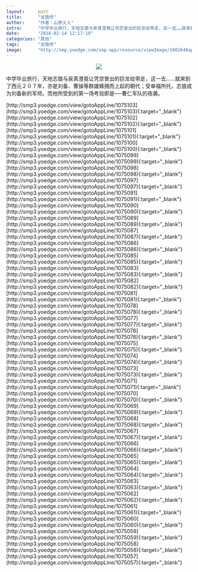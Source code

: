 ```yaml
---
layout:     post
title:      "龙狼传"
author:     "作者：山原义人"
intro:      "中学毕业旅行，天地志狼与泉真澄竟让凭空冒出的巨龙给带走，这一去……就来到了西元２０７年，亦是刘备、曹操等群雄蜂拥而上起的朝代；受单福所托，志狼成为刘备新的军师。而他所受到的第一场考验即是──曹仁军队的夜袭。"
date:       "2018-02-14 12:17:19"
categories: "其他"
tags:       "龙狼传"
image:      "http://smp.yoedge.com/smp-app/resource/viewImage/1002648appline.png"
---
```

<div style="text-align: center">
<p><img src="http://smp.yoedge.com/smp-app/resource/viewImage/1002648appline.png"/></p>
</div>
<p class="post-meta">
<span>中学毕业旅行，天地志狼与泉真澄竟让凭空冒出的巨龙给带走，这一去……就来到了西元２０７年，亦是刘备、曹操等群雄蜂拥而上起的朝代；受单福所托，志狼成为刘备新的军师。而他所受到的第一场考验即是──曹仁军队的夜袭。</span>
</p>
[http://smp3.yoedge.com/view/gotoAppLine/1075103](http://smp3.yoedge.com/view/gotoAppLine/1075103){:target="_blank"}
[http://smp3.yoedge.com/view/gotoAppLine/1075102](http://smp3.yoedge.com/view/gotoAppLine/1075102){:target="_blank"}
[http://smp3.yoedge.com/view/gotoAppLine/1075101](http://smp3.yoedge.com/view/gotoAppLine/1075101){:target="_blank"}
[http://smp3.yoedge.com/view/gotoAppLine/1075100](http://smp3.yoedge.com/view/gotoAppLine/1075100){:target="_blank"}
[http://smp3.yoedge.com/view/gotoAppLine/1075099](http://smp3.yoedge.com/view/gotoAppLine/1075099){:target="_blank"}
[http://smp3.yoedge.com/view/gotoAppLine/1075098](http://smp3.yoedge.com/view/gotoAppLine/1075098){:target="_blank"}
[http://smp3.yoedge.com/view/gotoAppLine/1075097](http://smp3.yoedge.com/view/gotoAppLine/1075097){:target="_blank"}
[http://smp3.yoedge.com/view/gotoAppLine/1075091](http://smp3.yoedge.com/view/gotoAppLine/1075091){:target="_blank"}
[http://smp3.yoedge.com/view/gotoAppLine/1075090](http://smp3.yoedge.com/view/gotoAppLine/1075090){:target="_blank"}
[http://smp3.yoedge.com/view/gotoAppLine/1075089](http://smp3.yoedge.com/view/gotoAppLine/1075089){:target="_blank"}
[http://smp3.yoedge.com/view/gotoAppLine/1075087](http://smp3.yoedge.com/view/gotoAppLine/1075087){:target="_blank"}
[http://smp3.yoedge.com/view/gotoAppLine/1075086](http://smp3.yoedge.com/view/gotoAppLine/1075086){:target="_blank"}
[http://smp3.yoedge.com/view/gotoAppLine/1075085](http://smp3.yoedge.com/view/gotoAppLine/1075085){:target="_blank"}
[http://smp3.yoedge.com/view/gotoAppLine/1075083](http://smp3.yoedge.com/view/gotoAppLine/1075083){:target="_blank"}
[http://smp3.yoedge.com/view/gotoAppLine/1075082](http://smp3.yoedge.com/view/gotoAppLine/1075082){:target="_blank"}
[http://smp3.yoedge.com/view/gotoAppLine/1075081](http://smp3.yoedge.com/view/gotoAppLine/1075081){:target="_blank"}
[http://smp3.yoedge.com/view/gotoAppLine/1075078](http://smp3.yoedge.com/view/gotoAppLine/1075078){:target="_blank"}
[http://smp3.yoedge.com/view/gotoAppLine/1075077](http://smp3.yoedge.com/view/gotoAppLine/1075077){:target="_blank"}
[http://smp3.yoedge.com/view/gotoAppLine/1075076](http://smp3.yoedge.com/view/gotoAppLine/1075076){:target="_blank"}
[http://smp3.yoedge.com/view/gotoAppLine/1075075](http://smp3.yoedge.com/view/gotoAppLine/1075075){:target="_blank"}
[http://smp3.yoedge.com/view/gotoAppLine/1075074](http://smp3.yoedge.com/view/gotoAppLine/1075074){:target="_blank"}
[http://smp3.yoedge.com/view/gotoAppLine/1075073](http://smp3.yoedge.com/view/gotoAppLine/1075073){:target="_blank"}
[http://smp3.yoedge.com/view/gotoAppLine/1075071](http://smp3.yoedge.com/view/gotoAppLine/1075071){:target="_blank"}
[http://smp3.yoedge.com/view/gotoAppLine/1075070](http://smp3.yoedge.com/view/gotoAppLine/1075070){:target="_blank"}
[http://smp3.yoedge.com/view/gotoAppLine/1075069](http://smp3.yoedge.com/view/gotoAppLine/1075069){:target="_blank"}
[http://smp3.yoedge.com/view/gotoAppLine/1075068](http://smp3.yoedge.com/view/gotoAppLine/1075068){:target="_blank"}
[http://smp3.yoedge.com/view/gotoAppLine/1075067](http://smp3.yoedge.com/view/gotoAppLine/1075067){:target="_blank"}
[http://smp3.yoedge.com/view/gotoAppLine/1075066](http://smp3.yoedge.com/view/gotoAppLine/1075066){:target="_blank"}
[http://smp3.yoedge.com/view/gotoAppLine/1075065](http://smp3.yoedge.com/view/gotoAppLine/1075065){:target="_blank"}
[http://smp3.yoedge.com/view/gotoAppLine/1075064](http://smp3.yoedge.com/view/gotoAppLine/1075064){:target="_blank"}
[http://smp3.yoedge.com/view/gotoAppLine/1075063](http://smp3.yoedge.com/view/gotoAppLine/1075063){:target="_blank"}
[http://smp3.yoedge.com/view/gotoAppLine/1075062](http://smp3.yoedge.com/view/gotoAppLine/1075062){:target="_blank"}
[http://smp3.yoedge.com/view/gotoAppLine/1075061](http://smp3.yoedge.com/view/gotoAppLine/1075061){:target="_blank"}
[http://smp3.yoedge.com/view/gotoAppLine/1075060](http://smp3.yoedge.com/view/gotoAppLine/1075060){:target="_blank"}
[http://smp3.yoedge.com/view/gotoAppLine/1075059](http://smp3.yoedge.com/view/gotoAppLine/1075059){:target="_blank"}
[http://smp3.yoedge.com/view/gotoAppLine/1075058](http://smp3.yoedge.com/view/gotoAppLine/1075058){:target="_blank"}
[http://smp3.yoedge.com/view/gotoAppLine/1075057](http://smp3.yoedge.com/view/gotoAppLine/1075057){:target="_blank"}


